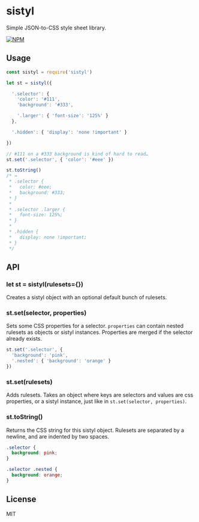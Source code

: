 # sistyl
Simple JSON-to-CSS style sheet library.

[![NPM](https://nodei.co/npm/sistyl.png?compact=true)](https://nodei.co/npm/sistyl)

## Usage

```javascript
const sistyl = require('sistyl')

let st = sistyl({

  '.selector': {
    'color': '#111',
    'background': '#333',

    '.larger': { 'font-size': '125%' }
  },

  '.hidden': { 'display': 'none !important' }

})

// #111 on a #333 background is kind of hard to read…
st.set('.selector', { 'color': '#eee' })

st.toString()
/* →
 * .selector {
 *   color: #eee;
 *   background: #333;
 * }
 *
 * .selector .larger {
 *   font-size: 125%;
 * }
 *
 * .hidden {
 *   display: none !important;
 * }
 */
```

## API

### let st = sistyl(rulesets={})

Creates a sistyl object with an optional default bunch of rulesets.

### st.set(selector, properties)

Sets some CSS properties for a selector. `properties` can contain
nested rulesets as objects or sistyl instances. Properties are merged
if the selector already exists.

```javascript
st.set('.selector', {
  'background': 'pink',
  '.nested': { 'background': 'orange' }
})
```

### st.set(rulesets)

Adds rulesets. Takes an object where keys are selectors and values
are css properties, or a sistyl instance, just like in
`st.set(selector, properties)`.

### st.toString()

Returns the CSS string for this sistyl object. Rulesets are separated
by a newline, and are indented by two spaces.

```css
.selector {
  background: pink;
}

.selector .nested {
  background: orange;
}

```

## License

MIT
